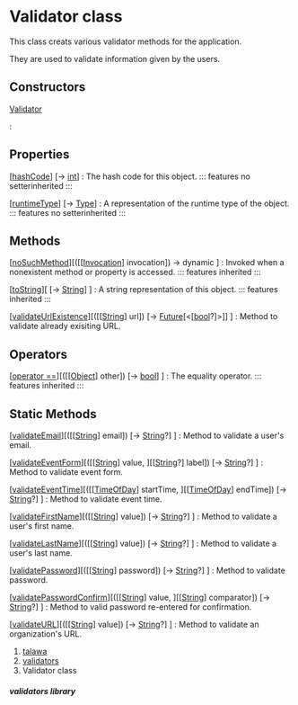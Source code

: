 
<div>

# Validator class

</div>


This class creats various validator methods for the application.

They are used to validate information given by the users.



## Constructors

[Validator](../utils_validators/Validator/Validator.md)

:   



## Properties

[[hashCode](https://api.flutter.dev/flutter/dart-core/Object/hashCode.html)] [→ [int](https://api.flutter.dev/flutter/dart-core/int-class.html)]
:   The hash code for this object.
    ::: features
    no setterinherited
    :::

[[runtimeType](https://api.flutter.dev/flutter/dart-core/Object/runtimeType.html)] [→ [Type](https://api.flutter.dev/flutter/dart-core/Type-class.html)]
:   A representation of the runtime type of the object.
    ::: features
    no setterinherited
    :::



## Methods

[[noSuchMethod](https://api.flutter.dev/flutter/dart-core/Object/noSuchMethod.html)][([[[Invocation](https://api.flutter.dev/flutter/dart-core/Invocation-class.md)] invocation]) → dynamic ]
:   Invoked when a nonexistent method or property is accessed.
    ::: features
    inherited
    :::

[[toString](https://api.flutter.dev/flutter/dart-core/Object/toString.html)][ [→ [String](https://api.flutter.dev/flutter/dart-core/String-class.html)] ]
:   A string representation of this object.
    ::: features
    inherited
    :::

[[validateUrlExistence](../utils_validators/Validator/validateUrlExistence.md)][([[[String](https://api.flutter.dev/flutter/dart-core/String-class.md)] url]) [→ [Future](https://api.flutter.dev/flutter/dart-core/Future-class.html)[\<[[bool](https://api.flutter.dev/flutter/dart-core/bool-class.html)?]\>]] ]
:   Method to validate already exisiting URL.



## Operators

[[operator ==](https://api.flutter.dev/flutter/dart-core/Object/operator_equals.html)][([[[Object](https://api.flutter.dev/flutter/dart-core/Object-class.md)] other]) [→ [bool](https://api.flutter.dev/flutter/dart-core/bool-class.html)] ]
:   The equality operator.
    ::: features
    inherited
    :::



## Static Methods

[[validateEmail](../utils_validators/Validator/validateEmail.md)][([[[String](https://api.flutter.dev/flutter/dart-core/String-class.md)] email]) [→ [String](https://api.flutter.dev/flutter/dart-core/String-class.html)?] ]
:   Method to validate a user\'s email.

[[validateEventForm](../utils_validators/Validator/validateEventForm.md)][([[[String](https://api.flutter.dev/flutter/dart-core/String-class.md)] value, ][[[String](https://api.flutter.dev/flutter/dart-core/String-class.html)?] label]) [→ [String](https://api.flutter.dev/flutter/dart-core/String-class.html)?] ]
:   Method to validate event form.

[[validateEventTime](../utils_validators/Validator/validateEventTime.md)][([[[TimeOfDay](https://api.flutter.dev/flutter/material/TimeOfDay-class.md)] startTime, ][[[TimeOfDay](https://api.flutter.dev/flutter/material/TimeOfDay-class.html)] endTime]) [→ [String](https://api.flutter.dev/flutter/dart-core/String-class.html)?] ]
:   Method to validate event time.

[[validateFirstName](../utils_validators/Validator/validateFirstName.md)][([[[String](https://api.flutter.dev/flutter/dart-core/String-class.md)] value]) [→ [String](https://api.flutter.dev/flutter/dart-core/String-class.html)?] ]
:   Method to validate a user\'s first name.

[[validateLastName](../utils_validators/Validator/validateLastName.md)][([[[String](https://api.flutter.dev/flutter/dart-core/String-class.md)] value]) [→ [String](https://api.flutter.dev/flutter/dart-core/String-class.html)?] ]
:   Method to validate a user\'s last name.

[[validatePassword](../utils_validators/Validator/validatePassword.md)][([[[String](https://api.flutter.dev/flutter/dart-core/String-class.md)] password]) [→ [String](https://api.flutter.dev/flutter/dart-core/String-class.html)?] ]
:   Method to validate password.

[[validatePasswordConfirm](../utils_validators/Validator/validatePasswordConfirm.md)][([[[String](https://api.flutter.dev/flutter/dart-core/String-class.md)] value, ][[[String](https://api.flutter.dev/flutter/dart-core/String-class.html)] comparator]) [→ [String](https://api.flutter.dev/flutter/dart-core/String-class.html)?] ]
:   Method to valid password re-entered for confirmation.

[[validateURL](../utils_validators/Validator/validateURL.md)][([[[String](https://api.flutter.dev/flutter/dart-core/String-class.md)] value]) [→ [String](https://api.flutter.dev/flutter/dart-core/String-class.html)?] ]
:   Method to validate an organization\'s URL.







1.  [talawa](../index.md)
2.  [validators](../utils_validators/)
3.  Validator class

##### validators library







